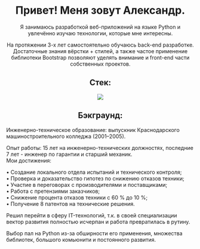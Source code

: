 <h1 align="center">Привет! Mеня зовут Александр.</h1> 

<p align="center">Я занимаюсь разработкой веб-приложений на языке Python и увлечённо изучаю технологии, которые мне интересны. </p>

<p align="center">На протяжении 3-х лет самостоятельно обучаюсь back-end разработке. Достаточные знания вёрстки + стилей, а также частое применение библиотеки Bootstrap позволяют уделять внимание и front-end части собственных проектов.</p>

<!--<div align="center">
	<code><img width="50" src="https://raw.githubusercontent.com/marwin1991/profile-technology-icons/refs/heads/main/icons/python.png" alt="Python" title="Python"/></code>
	<code><img width="50" src="https://raw.githubusercontent.com/marwin1991/profile-technology-icons/refs/heads/main/icons/django.png" alt="Django" title="Django"/></code>
	<code><img width="50" src="https://raw.githubusercontent.com/marwin1991/profile-technology-icons/refs/heads/main/icons/pycharm.png" alt="PyCharm" title="PyCharm"/></code>
	<code><img width="50" src="https://raw.githubusercontent.com/marwin1991/profile-technology-icons/refs/heads/main/icons/postgresql.png" alt="PostgreSQL" title="PostgreSQL"/></code>
	<code><img width="50" src="https://raw.githubusercontent.com/marwin1991/profile-technology-icons/refs/heads/main/icons/windows.png" alt="Windows" title="Windows"/></code>
	<code><img width="50" src="https://raw.githubusercontent.com/marwin1991/profile-technology-icons/refs/heads/main/icons/git.png" alt="Git" title="Git"/></code>
	<code><img width="50" src="https://raw.githubusercontent.com/marwin1991/profile-technology-icons/refs/heads/main/icons/linux.png" alt="Linux" title="Linux"/></code>
	<code><img width="50" src="https://raw.githubusercontent.com/marwin1991/profile-technology-icons/refs/heads/main/icons/github.png" alt="GitHub" title="GitHub"/></code>
	<code><img width="50" src="https://raw.githubusercontent.com/marwin1991/profile-technology-icons/refs/heads/main/icons/bootstrap.png" alt="Bootstrap" title="Bootstrap"/></code>
	<code><img width="50" src="https://raw.githubusercontent.com/marwin1991/profile-technology-icons/refs/heads/main/icons/redis.png" alt="redis" title="redis"/></code>
	<code><img width="50" src="https://raw.githubusercontent.com/marwin1991/profile-technology-icons/refs/heads/main/icons/docker.png" alt="Docker" title="Docker"/></code>
	<code><img width="50" src="https://raw.githubusercontent.com/marwin1991/profile-technology-icons/refs/heads/main/icons/nginx.png" alt="Nginx" title="Nginx"/></code>
	<code><img width="50" src="https://raw.githubusercontent.com/marwin1991/profile-technology-icons/refs/heads/main/icons/rabbitmq.png" alt="RabbitMQ" title="RabbitMQ"/></code>
</div>-->

<!--<div id="header" align="center">
  <img src="https://media.giphy.com/media/M9gbBd9nbDrOTu1Mqx/giphy.gif" width="100"/>
</div>-->
<h2 align="center">Стек:</h2>

<p align="center">
	<a href="https://skillicons.dev">
    		<img src="https://skillicons.dev/icons?i=py,django,postgres,pycharm,git,github,docker,rabbitmq,powershell,bootstrap,windows,linux&theme=light" />
	</a>
</p>


<h2 align="center">Бэкграунд:</h2>
Инженерно-техническое образование: выпускник Краснодарского машиностроительного колледжа (2001–2005).

Опыт работы: 15 лет на инженерно-технических должностях, последние 7 лет - инженер по гарантии и старший механик.\
Мои достижения:

• Создание локального отдела испытаний и технического контроля;\
• Проверка и доказательство гипотез по снижению отказов техники;\
• Участие в переговорах с производителями и поставщиками;\
• Работа с претензиями заказчиков;\
• Снижение процента отказов техники с 60 % до 10 %;\
• Получение 8 патентов на технические решения.

Решил перейти в сферу IT-технологий, т.к. в своей специализации вектор развития полностью исчерпан и работа превратилась в рутину.

Выбор пал на Python из-за обширности его применения, множества библиотек, большого комьюнити и постоянного развития.

<!--<div align="center">
  <img src="https://media.giphy.com/media/dWesBcTLavkZuG35MI/giphy.gif" width="600" height="300"/>
</div>-->
